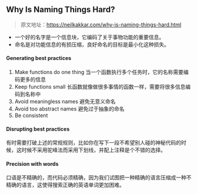 ## Why Is Naming Things Hard?
> 原文地址：<https://neilkakkar.com/why-is-naming-things-hard.html>

- 一个好的名字是一个信息块，它编码了关于事物功能的重要信息。
- 命名是对功能信息的有损压缩，良好命名的目标是最小化这种损失。

#### Generating best practices
1. Make functions do one thing 当一个函数执行多个任务时，它的名称需要编码更多的信息
2. Keep functions small 长函数就像做很多事情的函数一样，需要将很多信息编码到名称中
3. Avoid meaningless names 避免无意义命名
4. Avoid too abstract names 避免过于抽象的命名
5. Be consistent 

#### Disrupting best practices
有时需要打破上述的常规规则，比如你在写下一段不希望别人碰的神秘代码的时候，这时候不采用驼峰法而采用下划线，并配上注释是个不错的选择。

#### Precision with words
口语是不精确的，而代码必须精确，因为我们试图把一种精确的语言压缩成一种不精确的语言，这使得搜索正确的英语单词更加困难。
